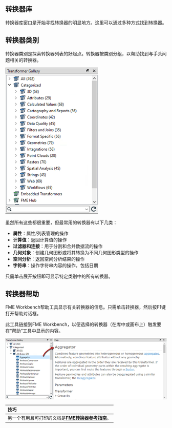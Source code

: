 ## 转换器库

转换器库窗口是开始寻找转换器的明显地方。这里可以通过多种方式找到转换器。

## 转换器类别

转换器类别是探索转换器列表的好起点。转换器按类别分组，以帮助找到与手头问题相关的转换器。

![](./Images/Img4.002.TransformerGallery.png)

虽然所有这些都很重要，但最常用的转换器有以下几类：

* **属性**：属性/列表管理的操作
* **计算值**：返回计算值的操作
* **过滤器和连接**：用于分割和合并数据流的操作
* **几何对象**：创建几何图形或将其转换为不同几何图形类型的操作
* **空间分析**：返回空间分析结果的操作
* **字符串**：操作字符串内容的操作，包括日期

只需单击展开按钮即可显示特定类别中的所有转换器。

## 转换器帮助

FME Workbench帮助工具显示有关转换器的信息。只需单击转换器，然后按F1键打开帮助对话框。

此工具链接到FME Workbench，以便选择的转换器（在库中或画布上）触发要在“帮助”工具中显示的内容。

![](./Images/Img4.003.TransformerGalleryHelpConnection.png)

|  技巧 |
| :--- |
|  另一个有用且可打印的文档是[**FME转换器参考指南**](http://cdn.safe.com/resources/fme/FME-Transformer-Reference-Guide.pdf)。 |
